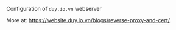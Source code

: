 Configuration of `duy.io.vn` webserver

More at: https://website.duy.io.vn/blogs/reverse-proxy-and-cert/ 
